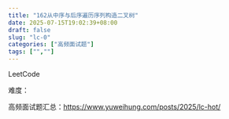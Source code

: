 ```yaml
---
title: "162从中序与后序遍历序列构造二叉树"
date: 2025-07-15T19:02:39+08:00
draft: false
slug: "lc-0"
categories: ["高频面试题"]
tags: ["",""]
---
```


LeetCode

难度：

高频面试题汇总：https://www.yuweihung.com/posts/2025/lc-hot/

<!--more-->

```cpp

```
